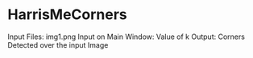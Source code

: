 # HarrisMeCorners
Input Files: img1.png
Input on Main Window: Value of k
Output: Corners Detected over the input Image


